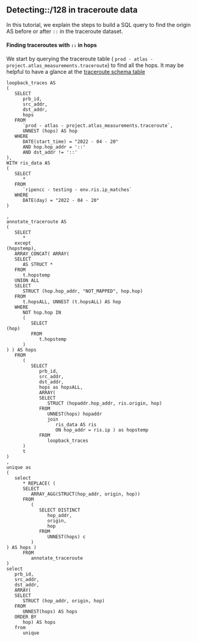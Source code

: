## Detecting::/128 in traceroute data 

In this tutorial, we explain the steps to build a SQL query to find the origin AS before or after  `::` in the traceroute dataset. 

#### Finding traceroutes with `::` in hops
We start by querying the traceroute table ( `prod - atlas - project.atlas_measurements.traceroute`) to find all the hops. It may be helpful to have a glance at the [traceroute schema table](https://github.com/RIPE-NCC/ripe-atlas-bigquery/blob/fea4b68f251bd4f72e482cfc3803aaa98de4abab/docs/measurements_traceroute.md)

```
loopback_traces AS 
(
   SELECT
      prb_id,
      src_addr,
      dst_addr,
      hops 
   FROM
      `prod - atlas - project.atlas_measurements.traceroute`,
      UNNEST (hops) AS hop 
   WHERE
      DATE(start_time) = "2022 - 04 - 20" 
      AND hop.hop_addr = '::' 
      AND dst_addr != '::' 
),
WITH ris_data AS
(
   SELECT
      * 
   FROM
      `ripencc - testing - env.ris.ip_matches` 
   WHERE
      DATE(day) = "2022 - 04 - 20" 
)

,
annotate_traceroute AS 
(
   SELECT
      * 
   except
(hopstemp),
   ARRAY_CONCAT( ARRAY( 
   SELECT
      AS STRUCT * 
   FROM
      t.hopstemp 
   UNION ALL
   SELECT
      STRUCT (hop.hop_addr, "NOT_MAPPED", hop.hop) 
   FROM
      t.hopsALL, UNNEST (t.hopsALL) AS hop 
   WHERE
      NOT hop.hop IN 
      (
         SELECT
(hop) 
         FROM
            t.hopstemp
      )
) ) AS hops 
   FROM
      (
         SELECT
            prb_id,
            src_addr,
            dst_addr,
            hops as hopsALL,
            ARRAY( 
            SELECT
               STRUCT (hopaddr.hop_addr, ris.origin, hop) 
            FROM
               UNNEST(hops) hopaddr 
               join
                  ris_data AS ris 
                  ON hop_addr = ris.ip ) as hopstemp 
            FROM
               loopback_traces
      )
      t
)
,
unique as 
(
   select
      * REPLACE( (
      SELECT
         ARRAY_AGG(STRUCT(hop_addr, origin, hop)) 
      FROM
         (
            SELECT DISTINCT
               hop_addr,
               origin,
               hop 
            FROM
               UNNEST(hops) c 
         )
) AS hops ) 
      FROM
         annotate_traceroute
)
select
   prb_id,
   src_addr,
   dst_addr,
   ARRAY(
   SELECT
      STRUCT (hop_addr, origin, hop) 
   FROM
      UNNEST(hops) AS hops 
   ORDER BY
      hop) AS hops 
   from
      unique
```
